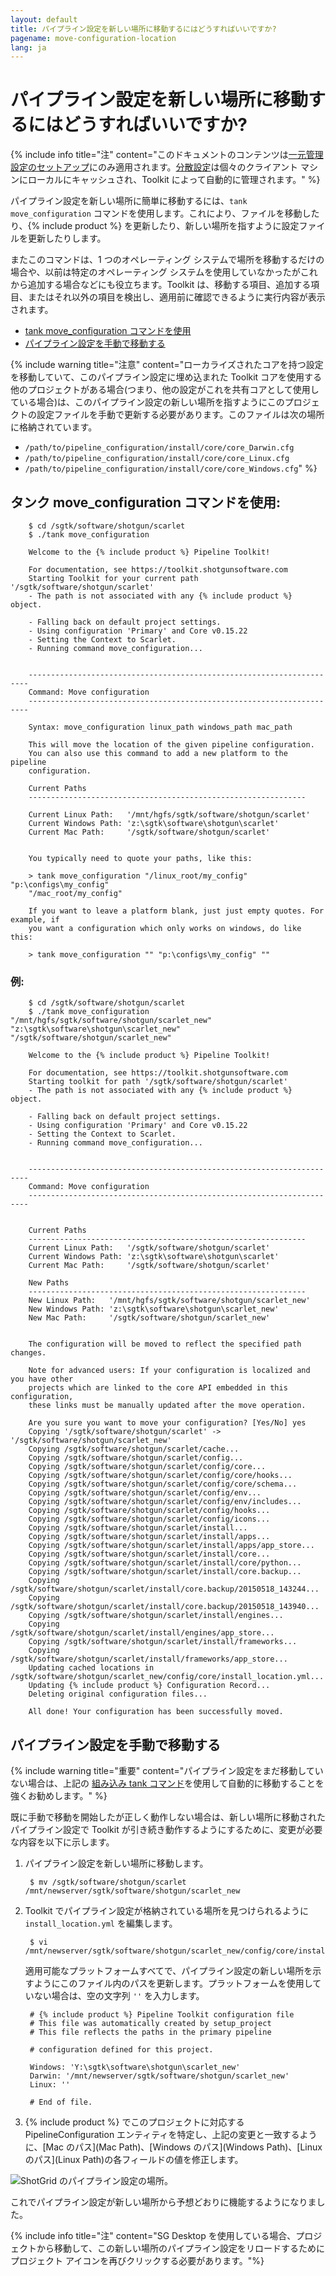 ```yaml
---
layout: default
title: パイプライン設定を新しい場所に移動するにはどうすればいいですか?
pagename: move-configuration-location
lang: ja
---
```


# パイプライン設定を新しい場所に移動するにはどうすればいいですか?

{% include info title="注" content="このドキュメントのコンテンツは[一元管理設定のセットアップ](https://developer.shotgridsoftware.com/tk-core/initializing.html#centralized-configurations)にのみ適用されます。[分散設定](https://developer.shotgridsoftware.com/tk-core/initializing.html#distributed-configurations)は個々のクライアント マシンにローカルにキャッシュされ、Toolkit によって自動的に管理されます。" %}

パイプライン設定を新しい場所に簡単に移動するには、`tank move_configuration` コマンドを使用します。これにより、ファイルを移動したり、{% include product %} を更新したり、新しい場所を指すように設定ファイルを更新したりします。 

またこのコマンドは、1 つのオペレーティング システムで場所を移動するだけの場合や、以前は特定のオペレーティング システムを使用していなかったがこれから追加する場合などにも役立ちます。Toolkit は、移動する項目、追加する項目、またはそれ以外の項目を検出し、適用前に確認できるように実行内容が表示されます。

- [tank move_configuration コマンドを使用](#using-the-tank-move_configuration-command)
- [パイプライン設定を手動で移動する](#manually-moving-your-pipeline-configuration)

{% include warning title="注意" content="ローカライズされたコアを持つ設定を移動していて、このパイプライン設定に埋め込まれた Toolkit コアを使用する他のプロジェクトがある場合(つまり、他の設定がこれを共有コアとして使用している場合)は、このパイプライン設定の新しい場所を指すようにこのプロジェクトの設定ファイルを手動で更新する必要があります。このファイルは次の場所に格納されています。

- `/path/to/pipeline_configuration/install/core/core_Darwin.cfg`
- `/path/to/pipeline_configuration/install/core/core_Linux.cfg`
- `/path/to/pipeline_configuration/install/core/core_Windows.cfg`" %}

## タンク move_configuration コマンドを使用:

        $ cd /sgtk/software/shotgun/scarlet
        $ ./tank move_configuration

        Welcome to the {% include product %} Pipeline Toolkit!

        For documentation, see https://toolkit.shotgunsoftware.com
        Starting Toolkit for your current path '/sgtk/software/shotgun/scarlet'
        - The path is not associated with any {% include product %} object.

        - Falling back on default project settings.
        - Using configuration 'Primary' and Core v0.15.22
        - Setting the Context to Scarlet.
        - Running command move_configuration...


        ----------------------------------------------------------------------
        Command: Move configuration
        ----------------------------------------------------------------------

        Syntax: move_configuration linux_path windows_path mac_path

        This will move the location of the given pipeline configuration.
        You can also use this command to add a new platform to the pipeline
        configuration.

        Current Paths
        --------------------------------------------------------------

        Current Linux Path:   '/mnt/hgfs/sgtk/software/shotgun/scarlet'
        Current Windows Path: 'z:\sgtk\software\shotgun\scarlet'
        Current Mac Path:     '/sgtk/software/shotgun/scarlet'


        You typically need to quote your paths, like this:

        > tank move_configuration "/linux_root/my_config" "p:\configs\my_config"
        "/mac_root/my_config"

        If you want to leave a platform blank, just just empty quotes. For example, if
        you want a configuration which only works on windows, do like this:

        > tank move_configuration "" "p:\configs\my_config" ""


### 例:

        $ cd /sgtk/software/shotgun/scarlet
        $ ./tank move_configuration "/mnt/hgfs/sgtk/software/shotgun/scarlet_new" "z:\sgtk\software\shotgun\scarlet_new" "/sgtk/software/shotgun/scarlet_new"

        Welcome to the {% include product %} Pipeline Toolkit!

        For documentation, see https://toolkit.shotgunsoftware.com
        Starting toolkit for path '/sgtk/software/shotgun/scarlet'
        - The path is not associated with any {% include product %} object.

        - Falling back on default project settings.
        - Using configuration 'Primary' and Core v0.15.22
        - Setting the Context to Scarlet.
        - Running command move_configuration...


        ----------------------------------------------------------------------
        Command: Move configuration
        ----------------------------------------------------------------------


        Current Paths
        --------------------------------------------------------------
        Current Linux Path:   '/sgtk/software/shotgun/scarlet'
        Current Windows Path: 'z:\sgtk\software\shotgun\scarlet'
        Current Mac Path:     '/sgtk/software/shotgun/scarlet'

        New Paths
        --------------------------------------------------------------
        New Linux Path:   '/mnt/hgfs/sgtk/software/shotgun/scarlet_new'
        New Windows Path: 'z:\sgtk\software\shotgun\scarlet_new'
        New Mac Path:     '/sgtk/software/shotgun/scarlet_new'


        The configuration will be moved to reflect the specified path changes.

        Note for advanced users: If your configuration is localized and you have other
        projects which are linked to the core API embedded in this configuration,
        these links must be manually updated after the move operation.

        Are you sure you want to move your configuration? [Yes/No] yes
        Copying '/sgtk/software/shotgun/scarlet' -> '/sgtk/software/shotgun/scarlet_new'
        Copying /sgtk/software/shotgun/scarlet/cache...
        Copying /sgtk/software/shotgun/scarlet/config...
        Copying /sgtk/software/shotgun/scarlet/config/core...
        Copying /sgtk/software/shotgun/scarlet/config/core/hooks...
        Copying /sgtk/software/shotgun/scarlet/config/core/schema...
        Copying /sgtk/software/shotgun/scarlet/config/env...
        Copying /sgtk/software/shotgun/scarlet/config/env/includes...
        Copying /sgtk/software/shotgun/scarlet/config/hooks...
        Copying /sgtk/software/shotgun/scarlet/config/icons...
        Copying /sgtk/software/shotgun/scarlet/install...
        Copying /sgtk/software/shotgun/scarlet/install/apps...
        Copying /sgtk/software/shotgun/scarlet/install/apps/app_store...
        Copying /sgtk/software/shotgun/scarlet/install/core...
        Copying /sgtk/software/shotgun/scarlet/install/core/python...
        Copying /sgtk/software/shotgun/scarlet/install/core.backup...
        Copying /sgtk/software/shotgun/scarlet/install/core.backup/20150518_143244...
        Copying /sgtk/software/shotgun/scarlet/install/core.backup/20150518_143940...
        Copying /sgtk/software/shotgun/scarlet/install/engines...
        Copying /sgtk/software/shotgun/scarlet/install/engines/app_store...
        Copying /sgtk/software/shotgun/scarlet/install/frameworks...
        Copying /sgtk/software/shotgun/scarlet/install/frameworks/app_store...
        Updating cached locations in /sgtk/software/shotgun/scarlet_new/config/core/install_location.yml...
        Updating {% include product %} Configuration Record...
        Deleting original configuration files...

        All done! Your configuration has been successfully moved.


## パイプライン設定を手動で移動する

{% include warning title="重要" content="パイプライン設定をまだ移動していない場合は、上記の [組み込み tank コマンド](#using-the-tank-move_configuration-command)を使用して自動的に移動することを強くお勧めします。" %}

既に手動で移動を開始したが正しく動作しない場合は、新しい場所に移動されたパイプライン設定で Toolkit が引き続き動作するようにするために、変更が必要な内容を以下に示します。

1. パイプライン設定を新しい場所に移動します。

        $ mv /sgtk/software/shotgun/scarlet /mnt/newserver/sgtk/software/shotgun/scarlet_new

2. Toolkit でパイプライン設定が格納されている場所を見つけられるように `install_location.yml` を編集します。

        $ vi /mnt/newserver/sgtk/software/shotgun/scarlet_new/config/core/install_location.yml

   適用可能なプラットフォームすべてで、パイプライン設定の新しい場所を示すようにこのファイル内のパスを更新します。プラットフォームを使用していない場合は、空の文字列 `''` を入力します。

        # {% include product %} Pipeline Toolkit configuration file
        # This file was automatically created by setup_project
        # This file reflects the paths in the primary pipeline

        # configuration defined for this project.

        Windows: 'Y:\sgtk\software\shotgun\scarlet_new'
        Darwin: '/mnt/newserver/sgtk/software/shotgun/scarlet_new'
        Linux: ''

        # End of file.

3. {% include product %} でこのプロジェクトに対応する PipelineConfiguration エンティティを特定し、上記の変更と一致するように、[Mac のパス](Mac Path)、[Windows のパス](Windows Path)、[Linux のパス](Linux Path)の各フィールドの値を修正します。

![ShotGrid のパイプライン設定の場所。](images/new-pipeline-configuration-locations.png)

これでパイプライン設定が新しい場所から予想どおりに機能するようになりました。

{% include info title="注" content="SG Desktop を使用している場合、プロジェクトから移動して、この新しい場所のパイプライン設定をリロードするためにプロジェクト アイコンを再びクリックする必要があります。"%}